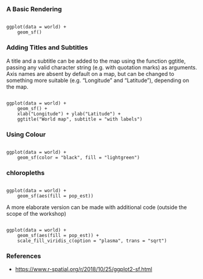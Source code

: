 
### A Basic Rendering

<pre><code>
ggplot(data = world) +
    geom_sf()
</code></pre>


### Adding Titles and Subtitles

A title and a subtitle can be added to the map using the function ggtitle, passing any valid character string (e.g. with quotation marks) as arguments. 
Axis names are absent by default on a map, but can be changed to something more suitable (e.g. “Longitude” and “Latitude”), depending on the map.

<pre><code>
ggplot(data = world) +
    geom_sf() +
    xlab("Longitude") + ylab("Latitude") +
    ggtitle("World map", subtitle = "with labels")
</code></pre>

### Using Colour

<pre><code>
ggplot(data = world) + 
    geom_sf(color = "black", fill = "lightgreen")
</code></pre>

### chloropleths

<pre><code>
ggplot(data = world) +
    geom_sf(aes(fill = pop_est)) 
</code></pre>


A more elaborate version can be made with additional code (outside the scope of the workshop)
<pre><code>
ggplot(data = world) +
    geom_sf(aes(fill = pop_est)) +
    scale_fill_viridis_c(option = "plasma", trans = "sqrt")
</code></pre>

### References

* https://www.r-spatial.org/r/2018/10/25/ggplot2-sf.html
